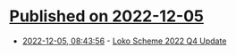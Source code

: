 # [Published on 2022-12-05](index.md)

* [2022-12-05, 08:43:56](https://lobste.rs/s/vxliov/loko_scheme_2022_q4_update) - [Loko Scheme 2022 Q4 Update](https://weinholt.se/articles/loko-scheme-2022-q4/)

